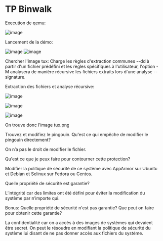 # TP Binwalk

Execution de qemu:

![image](https://user-images.githubusercontent.com/46088690/152815369-74a9f580-fda8-4c57-8003-90f1bbb22a3a.png)

Lancement de la démo:

![image](https://user-images.githubusercontent.com/46088690/152705927-4eaff1c2-0e37-4719-8ce1-68fd48da005e.png)
![image](https://user-images.githubusercontent.com/46088690/152705762-14a0bf99-93c9-408c-a95d-2de0d63442ad.png)

Chercher l'image tux:
Charge les règles d'extraction communes --dd à partir d'un fichier prédéfini et les règles spécifiques à l'utilisateur, l'option -M analysera de manière récursive les fichiers extraits lors d'une analyse --signature.

Extraction des fichiers et analyse récursive:

![image](https://user-images.githubusercontent.com/46088690/152816650-4acf34ae-0d6c-4423-b57f-92a7bcf4bb56.png)

![image](https://user-images.githubusercontent.com/46088690/152819546-2c4e8ed5-fcde-4147-bda9-3542a91b894e.png)

![image](https://user-images.githubusercontent.com/46088690/152820741-590371e6-b6fd-409f-a059-232f34de8423.png)

On trouve donc l'image tux.png

Trouvez et modifiez le pingouin. Qu'est ce qui empêche de modifier le pingouin directement?

On n’a pas le droit de modifier le fichier.

Qu'est ce que je peux faire pour contourner cette protection?

Modifier la politique de sécurité de ce système avec AppArmor sur Ubuntu et Debian et Selinux sur Fedora ou Centos.

Quelle propriété de sécurité est garantie?

L’intégrité car des limites ont été défini pour éviter la modification du système par n’importe qui.

Bonus: Quelle propriété de sécurité n'est pas garantie? Que peut on faire pour obtenir cette garantie?

La confidentialité car on a accès à des images de systèmes qui devaient être secret. On peut le résoudre en modifiant la politique de sécurité du système lui disant de ne pas donner accès aux fichiers du système.

